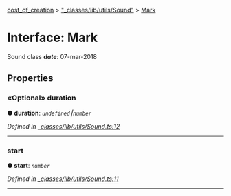 [cost_of_creation](../README.md) > ["_classes/lib/utils/Sound"](../modules/__classes_lib_utils_sound_.md) > [Mark](../interfaces/__classes_lib_utils_sound_.mark.md)



# Interface: Mark


Sound class
*__date__*: 07-mar-2018



## Properties
<a id="duration"></a>

### «Optional» duration

**●  duration**:  *`undefined`⎮`number`* 

*Defined in [_classes/lib/utils/Sound.ts:12](https://github.com/codeartisticninja/cost_of_creation/blob/73a0be6/src/script/_classes/lib/utils/Sound.ts#L12)*





___

<a id="start"></a>

###  start

**●  start**:  *`number`* 

*Defined in [_classes/lib/utils/Sound.ts:11](https://github.com/codeartisticninja/cost_of_creation/blob/73a0be6/src/script/_classes/lib/utils/Sound.ts#L11)*





___



